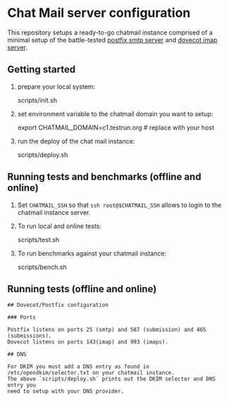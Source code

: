# Chat Mail server configuration

This repository setups a ready-to-go chatmail instance
comprised of a minimal setup of the battle-tested 
[postfix smtp server](https://www.postfix.org) and [dovecot imap server](https://www.dovecot.org).

## Getting started 

1. prepare your local system:

    scripts/init.sh 

2. set environment variable to the chatmail domain you want to setup:

    export CHATMAIL_DOMAIN=c1.testrun.org   # replace with your host

3. run the deploy of the chat mail instance: 

    scripts/deploy.sh 


## Running tests and benchmarks (offline and online) 

1. Set `CHATMAIL_SSH` so that `ssh root@$CHATMAIL_SSH` allows 
   to login to the chatmail instance server. 

2. To run local and online tests: 

    scripts/test.sh 

3. To run benchmarks against your chatmail instance: 

    scripts/bench.sh 

## Running tests (offline and online) 

```
## Dovecot/Postfix configuration

### Ports

Postfix listens on ports 25 (smtp) and 587 (submission) and 465 (submissions).
Dovecot listens on ports 143(imap) and 993 (imaps).

## DNS

For DKIM you must add a DNS entry as found in /etc/opendkim/selector.txt on your chatmail instance.
The above `scripts/deploy.sh` prints out the DKIM selector and DNS entry you
need to setup with your DNS provider. 
